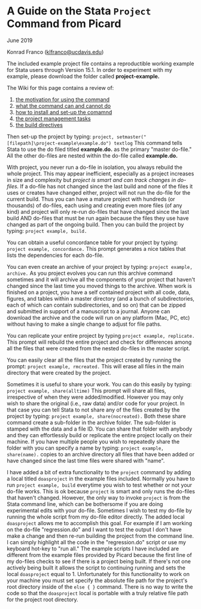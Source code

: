 # A Guide on the Stata `Project` Command from Picard

June 2019

Konrad Franco (klfranco@ucdavis.edu)

The included example project file contains a reproductible working example for Stata users through Version 15.1.
In order to experiment with my example, please download the folder called **project-example.**


The Wiki for this page contains a review of: 
  1. [the motivation for using the command][why]
  2. [what the command can and cannot do][install]
  3. [how to install and set-up the comamnd][setup]
  4. [the project management tasks][projectmng]
  5. [the build directives][directives]
  
Then set-up the project by typing: `project, setmaster("[filepath]\project-example\example.do") textlog`
This command tells Stata to use the do filed titled **example.do.** as the primary "master do-file." All the other do-files are nested within the do-file called **example.do.**

With project, you never run a do-file in isolation, you always rebuild the whole project. This may appear inefficient, especially as a project increases in size and complexity but *project is smart and can track changes in do-files.* If a do-file has not changed since the last build and none of the files it uses or creates have changed either, project will not run the do-file for the current build. Thus you can have a mature project with hundreds (or thousands) of do-files, each using and creating even more files (of any kind) and project will only re-run do-files that have changed since the last build AND do-files that must be run again because the files they use have changed as part of the ongoing build.
Then you can build the project by typing: `project example, build.` 

You can obtain a useful concordance table for your project by typing: `project example, concordance.` 
This prompt generates a nice tables that lists the dependencies for each do-file.

You can even create an archive of your project by typing: `project example, archive.`
As you project evolves you can run this archive command sometimes and it will archive all the components of your project that haven't changed since the last time you moved things to the archive. When work is finished on a project, you have a self contained project with all code, data, figures, and tables within a master directory (and a bunch of subdirectories, each of which can contain subdirectories, and so on) that can be zipped and submitted in support of a manuscript to a journal. Anyone can download the archive and the code will run on any platform (Mac, PC, etc) without having to make a single change to adjust for file paths.

You can replicate your entire project by typing `project example, replicate.` 
This prompt will rebuild the entire project and check for differences among all the files that were created from the nested do-files in the master script. 

You can easily clear all the files that the project created by running the prompt: `project example, rmcreated.` This will erase all files in the main directory that were created by the project. 

Sometimes it is useful to share your work. You can do this easily by typing: `project example, share(alltime)` This prompt will share all files, irrespective of when they were added/modified. However you may only wish to share the original (i.e., raw data) and/or code for your project. In that case you can tell Stata to not share any of the files created by the project by typing: `project example, share(nocreated).` Both these share command create a sub-folder in the archive folder. The sub-folder is stamped with the data and a file ID. You can share that folder with anybody and they can effortlessly build or replicate the entire project locally on their machine. If you have multiple people you wish to repeatedly share the folder with you can specify a name by typing: `project example, share(name).` copies to an archive directory all files that have been added or have changed since the last time files were shared with "name". 

I have added a bit of extra functionality to the `project` command by adding a local titled `doasproject` in the example files included. Normally you have to run `project example, build` everytime you wish to test whether or not your do-file works. This is ok because `project` is smart and only runs the do-files that haven't changed. However, the only way to invoke `project` is from the Stata command line, which can be bothersome if you are doing experimental edits with your do-file. Sometimes I wish to test my do-file by running the whole script from my do-file editor directly. The added local `doasproject` allows me to accomplish this goal. For example if I am working on the do-file "regression.do" and I want to test the output I don't have make a change and then re-run building the project from the command line. I can simply highlight all the code in the "regression.do" script or use my keyboard hot-key to "run all." The example scripts I have included are different from the example files provided by Picard because the first line of my do-files checks to see if there is a project being built. If there's not one actively being built it allows the script to continuing running and sets the local `doasproject` equal to 1. Unfortunately for this functionality to work on your machine you must set specify the absolute file path for the project's root directory inside of the `else { }` command. There is no way to write the code so that the `doasproject` local is portable with a truly relative file path for the project root directory.

[why]: https://github.com/klfranco/project-stata-explainer/wiki/Project-management-tasks
[install]: https://github.com/klfranco/project-stata-explainer/wiki/Install
[setup]: https://github.com/klfranco/project-stata-explainer/wiki/Setting-up-a-project-and-managing-others
[projectmng]: https://github.com/klfranco/project-stata-explainer/wiki/Setting-up-a-project-and-managing-others
[directives]: https://github.com/klfranco/project-stata-explainer/wiki/Build-directives
